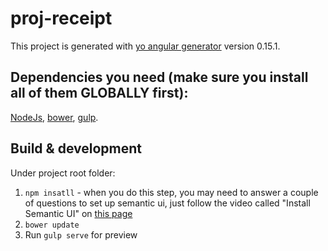# proj-receipt

This project is generated with [yo angular generator](https://github.com/yeoman/generator-angular)
version 0.15.1.

## Dependencies you need (make sure you install all of them GLOBALLY first): 

[NodeJs](https://nodejs.org/en/), [bower](http://bower.io/), [gulp](http://gulpjs.com/).

## Build & development

Under project root folder:
 1. `npm insatll` - when you do this step, you may need to answer a couple of questions to set up semantic ui, just follow the video called "Install Semantic UI" on [this page](http://semantic-ui.com/introduction/getting-started.html) 
 2. `bower update`
 3. Run `gulp serve` for preview
